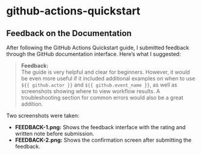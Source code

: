 # github-actions-quickstart

## Feedback on the Documentation

After following the GitHub Actions Quickstart guide, I submitted feedback through the GitHub documentation interface. Here’s what I suggested:

> **Feedback:**  
> The guide is very helpful and clear for beginners. However, it would be even more useful if it included additional examples on when to use `${{ github.actor }}` and `${{ github.event_name }}`, as well as screenshots showing where to view workflow results. A troubleshooting section for common errors would also be a great addition.

Two screenshots were taken:

- **FEEDBACK-1.png:** Shows the feedback interface with the rating and written note before submission.
- **FEEDBACK-2.png:** Shows the confirmation screen after submitting the feedback.
